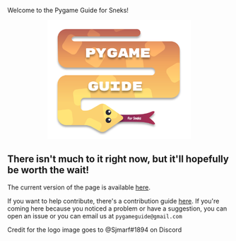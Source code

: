 Welcome to the Pygame Guide for Sneks!

<div align="center"><img src="./logo_files/logo.svg" width="325"/></div>

There isn't much to it right now, but it'll hopefully be worth the wait!
---
The current version of the page is available [here](https://pygame-guide-for-sneks.github.io/).

If you want to help contribute, there's a contribution guide [here](./documentation/contributing.md). If you're coming here because you noticed a problem or have a suggestion, you can open an issue or you can email us at `pygameguide@gmail.com`

Credit for the logo image goes to @Sjmarf#1894 on Discord